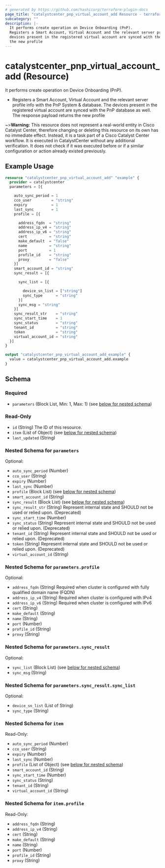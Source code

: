 ```yaml
---
# generated by https://github.com/hashicorp/terraform-plugin-docs
page_title: "catalystcenter_pnp_virtual_account_add Resource - terraform-provider-catalystcenter"
subcategory: ""
description: |-
  It performs create operation on Device Onboarding (PnP).
  Registers a Smart Account, Virtual Account and the relevant server profile info with the PnP System & database. The
  devices present in the registered virtual account are synced with the PnP database as well. The response payload returns
  the new profile
---
```


# catalystcenter_pnp_virtual_account_add (Resource)

It performs create operation on Device Onboarding (PnP).

- Registers a Smart Account, Virtual Account and the relevant server profile info with the PnP System & database. The
devices present in the registered virtual account are synced with the PnP database as well. The response payload returns
the new profile


~>**Warning:**
This resource does not represent a real-world entity in Cisco Catalyst Center, therefore changing or deleting this resource on its own has no immediate effect.
Instead, it is a task part of a Cisco Catalyst Center workflow. It is executed in CatalystCenter without any additional verification. It does not check if it was executed before or if a similar configuration or action already existed previously.

## Example Usage

```terraform
resource "catalystcenter_pnp_virtual_account_add" "example" {
  provider = catalystcenter
  parameters = [{

    auto_sync_period = 1
    cco_user         = "string"
    expiry           = 1
    last_sync        = 1
    profile = [{

      address_fqdn  = "string"
      address_ip_v4 = "string"
      address_ip_v6 = "string"
      cert          = "string"
      make_default  = "false"
      name          = "string"
      port          = 1
      profile_id    = "string"
      proxy         = "false"
    }]
    smart_account_id = "string"
    sync_result = [{

      sync_list = [{

        device_sn_list = ["string"]
        sync_type      = "string"
      }]
      sync_msg = "string"
    }]
    sync_result_str    = "string"
    sync_start_time    = 1
    sync_status        = "string"
    tenant_id          = "string"
    token              = "string"
    virtual_account_id = "string"
  }]
}

output "catalystcenter_pnp_virtual_account_add_example" {
  value = catalystcenter_pnp_virtual_account_add.example
}
```

<!-- schema generated by tfplugindocs -->
## Schema

### Required

- `parameters` (Block List, Min: 1, Max: 1) (see [below for nested schema](#nestedblock--parameters))

### Read-Only

- `id` (String) The ID of this resource.
- `item` (List of Object) (see [below for nested schema](#nestedatt--item))
- `last_updated` (String)

<a id="nestedblock--parameters"></a>
### Nested Schema for `parameters`

Optional:

- `auto_sync_period` (Number)
- `cco_user` (String)
- `expiry` (Number)
- `last_sync` (Number)
- `profile` (Block List) (see [below for nested schema](#nestedblock--parameters--profile))
- `smart_account_id` (String)
- `sync_result` (Block List) (see [below for nested schema](#nestedblock--parameters--sync_result))
- `sync_result_str` (String) Represent internal state and SHOULD not be used or relied upon. (Deprecated)
- `sync_start_time` (Number)
- `sync_status` (String) Represent internal state and SHOULD not be used or relied upon. (Deprecated)
- `tenant_id` (String) Represent internal state and SHOULD not be used or relied upon. (Deprecated)
- `token` (String) Represent internal state and SHOULD not be used or relied upon. (Deprecated)
- `virtual_account_id` (String)

<a id="nestedblock--parameters--profile"></a>
### Nested Schema for `parameters.profile`

Optional:

- `address_fqdn` (String) Required when cluster is configured with fully qualified domain name (FQDN)
- `address_ip_v4` (String) Required when cluster is configured with IPv4
- `address_ip_v6` (String) Required when cluster is configured with IPv6
- `cert` (String)
- `make_default` (String)
- `name` (String)
- `port` (Number)
- `profile_id` (String)
- `proxy` (String)


<a id="nestedblock--parameters--sync_result"></a>
### Nested Schema for `parameters.sync_result`

Optional:

- `sync_list` (Block List) (see [below for nested schema](#nestedblock--parameters--sync_result--sync_list))
- `sync_msg` (String)

<a id="nestedblock--parameters--sync_result--sync_list"></a>
### Nested Schema for `parameters.sync_result.sync_list`

Optional:

- `device_sn_list` (List of String)
- `sync_type` (String)




<a id="nestedatt--item"></a>
### Nested Schema for `item`

Read-Only:

- `auto_sync_period` (Number)
- `cco_user` (String)
- `expiry` (Number)
- `last_sync` (Number)
- `profile` (List of Object) (see [below for nested schema](#nestedobjatt--item--profile))
- `smart_account_id` (String)
- `sync_start_time` (Number)
- `sync_status` (String)
- `tenant_id` (String)
- `virtual_account_id` (String)

<a id="nestedobjatt--item--profile"></a>
### Nested Schema for `item.profile`

Read-Only:

- `address_fqdn` (String)
- `address_ip_v4` (String)
- `cert` (String)
- `make_default` (String)
- `name` (String)
- `port` (Number)
- `profile_id` (String)
- `proxy` (String)

